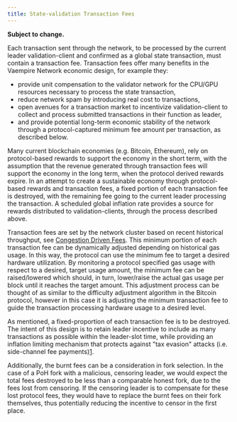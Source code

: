 ```yaml
---
title: State-validation Transaction Fees
---
```


**Subject to change.**

Each transaction sent through the network, to be processed by the current leader validation-client and confirmed as a global state transaction, must contain a transaction fee. Transaction fees offer many benefits in the Vaempire Network economic design, for example they:

- provide unit compensation to the validator network for the CPU/GPU resources necessary to process the state transaction,
- reduce network spam by introducing real cost to transactions,
- open avenues for a transaction market to incentivize validation-client to collect and process submitted transactions in their function as leader,
- and provide potential long-term economic stability of the network through a protocol-captured minimum fee amount per transaction, as described below.

Many current blockchain economies \(e.g. Bitcoin, Ethereum\), rely on protocol-based rewards to support the economy in the short term, with the assumption that the revenue generated through transaction fees will support the economy in the long term, when the protocol derived rewards expire. In an attempt to create a sustainable economy through protocol-based rewards and transaction fees, a fixed portion of each transaction fee is destroyed, with the remaining fee going to the current leader processing the transaction. A scheduled global inflation rate provides a source for rewards distributed to validation-clients, through the process described above.

Transaction fees are set by the network cluster based on recent historical throughput, see [Congestion Driven Fees](../../transaction-fees.md#congestion-driven-fees). This minimum portion of each transaction fee can be dynamically adjusted depending on historical gas usage. In this way, the protocol can use the minimum fee to target a desired hardware utilization. By monitoring a protocol specified gas usage with respect to a desired, target usage amount, the minimum fee can be raised/lowered which should, in turn, lower/raise the actual gas usage per block until it reaches the target amount. This adjustment process can be thought of as similar to the difficulty adjustment algorithm in the Bitcoin protocol, however in this case it is adjusting the minimum transaction fee to guide the transaction processing hardware usage to a desired level.

As mentioned, a fixed-proportion of each transaction fee is to be destroyed. The intent of this design is to retain leader incentive to include as many transactions as possible within the leader-slot time, while providing an inflation limiting mechanism that protects against "tax evasion" attacks \(i.e. side-channel fee payments\)[1](../ed_references.md).

Additionally, the burnt fees can be a consideration in fork selection. In the case of a PoH fork with a malicious, censoring leader, we would expect the total fees destroyed to be less than a comparable honest fork, due to the fees lost from censoring. If the censoring leader is to compensate for these lost protocol fees, they would have to replace the burnt fees on their fork themselves, thus potentially reducing the incentive to censor in the first place.
